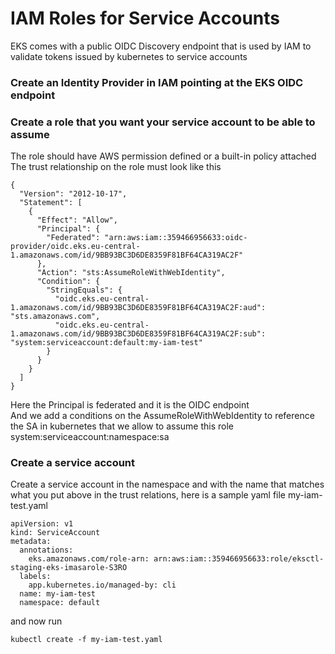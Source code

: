 # IAM Roles for Service Accounts

EKS comes with a public OIDC Discovery endpoint that is used by IAM to validate tokens issued by kubernetes to service accounts

### Create an Identity Provider in IAM pointing at the EKS OIDC endpoint
### Create a role that you want your service account to be able to assume  
The role should have AWS permission defined or a built-in policy attached  
The trust relationship on the role must look like this
```
{
  "Version": "2012-10-17",
  "Statement": [
    {
      "Effect": "Allow",
      "Principal": {
        "Federated": "arn:aws:iam::359466956633:oidc-provider/oidc.eks.eu-central-1.amazonaws.com/id/9BB93BC3D6DE8359F81BF64CA319AC2F"
      },
      "Action": "sts:AssumeRoleWithWebIdentity",
      "Condition": {
        "StringEquals": {
          "oidc.eks.eu-central-1.amazonaws.com/id/9BB93BC3D6DE8359F81BF64CA319AC2F:aud": "sts.amazonaws.com",
          "oidc.eks.eu-central-1.amazonaws.com/id/9BB93BC3D6DE8359F81BF64CA319AC2F:sub": "system:serviceaccount:default:my-iam-test"
        }
      }
    }
  ]
}
```
Here the Principal is federated and it is the OIDC endpoint  
And we add a conditions on the AssumeRoleWithWebIdentity to reference the SA in kubernetes that we allow to assume this role system:serviceaccount:namespace:sa  

### Create a service account 
Create a service account in the namespace and with the name that matches what you put above in the trust relations, here is a sample yaml file my-iam-test.yaml
```
apiVersion: v1
kind: ServiceAccount
metadata:
  annotations:
    eks.amazonaws.com/role-arn: arn:aws:iam::359466956633:role/eksctl-staging-eks-imasarole-S3RO
  labels:
    app.kubernetes.io/managed-by: cli
  name: my-iam-test
  namespace: default
  ```
  and now run
  ```
  kubectl create -f my-iam-test.yaml
  ```


